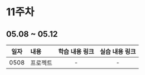 # 11주차

## 05.08 ~ 05.12

|  일자  | 내용   |           학습 내용 링크           |          실습 내용 링크           |
|:----:|:-----|:----------------------------:|:---------------------------:|
| 0508 | 프로젝트 |              -               |              -              |